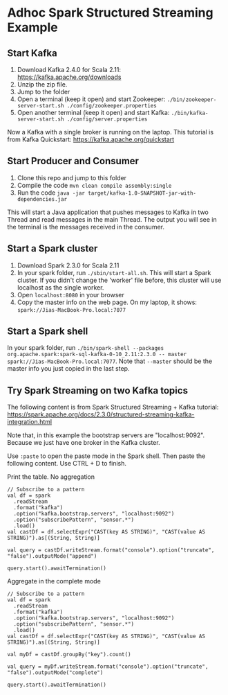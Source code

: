 # Adhoc Spark Structured Streaming Example


## Start Kafka

1. Download Kafka 2.4.0 for Scala 2.11: https://kafka.apache.org/downloads
2. Unzip the zip file.
3. Jump to the folder
4. Open a terminal (keep it open) and start Zookeeper: `./bin/zookeeper-server-start.sh ./config/zookeeper.properties`
5. Open another terminal (keep it open) and start Kafka: `./bin/kafka-server-start.sh ./config/server.properties`

Now a Kafka with a single broker is running on the laptop. This tutorial is from Kafka Quickstart: https://kafka.apache.org/quickstart

## Start Producer and Consumer

1. Clone this repo and jump to this folder
2. Compile the code `mvn clean compile assembly:single`
3. Run the code `java -jar target/kafka-1.0-SNAPSHOT-jar-with-dependencies.jar`

This will start a Java application that pushes messages to Kafka in two Thread and read messages in the main Thread. The output you will see in the terminal is the messages received in the consumer.

## Start a Spark cluster
1. Download Spark 2.3.0 for Scala 2.11
2. In your spark folder, run `./sbin/start-all.sh`. This will start a Spark cluster. If you didn't change the 'worker' file before, this cluster will use localhost as the single worker.
3. Open `localhost:8080` in your browser
4. Copy the master info on the web page. On my laptop, it shows: `spark://Jias-MacBook-Pro.local:7077`

## Start a Spark shell

In your spark folder, run `./bin/spark-shell --packages org.apache.spark:spark-sql-kafka-0-10_2.11:2.3.0 -- master spark://Jias-MacBook-Pro.local:7077`. Note that `--master` should be the master info you just copied in the last step.

## Try Spark Streaming on two Kafka topics

The following content is from Spark Structured Streaming + Kafka tutorial: https://spark.apache.org/docs/2.3.0/structured-streaming-kafka-integration.html

Note that, in this example the bootstrap servers are "localhost:9092". Because we just have one broker in the Kafka cluster.

Use `:paste` to open the paste mode in the Spark shell. Then paste the following content. Use CTRL + D to finish.

Print the table. No aggregation

```
// Subscribe to a pattern
val df = spark
  .readStream
  .format("kafka")
  .option("kafka.bootstrap.servers", "localhost:9092")
  .option("subscribePattern", "sensor.*")
  .load()
val castDf = df.selectExpr("CAST(key AS STRING)", "CAST(value AS STRING)").as[(String, String)]

val query = castDf.writeStream.format("console").option("truncate", "false").outputMode("append")

query.start().awaitTermination()

```


Aggregate in the complete mode

```
// Subscribe to a pattern
val df = spark
  .readStream
  .format("kafka")
  .option("kafka.bootstrap.servers", "localhost:9092")
  .option("subscribePattern", "sensor.*")
  .load()
val castDf = df.selectExpr("CAST(key AS STRING)", "CAST(value AS STRING)").as[(String, String)]

val myDf = castDf.groupBy("key").count()

val query = myDf.writeStream.format("console").option("truncate", "false").outputMode("complete")

query.start().awaitTermination()
```

